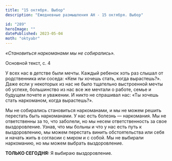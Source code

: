 ```yaml
---
title: "15 октября. Выбор"
description: "Ежедневные размышления АН - 15 октября. Выбор"

id: "289"
heroImage: ""
datePublished: 2023-05-04
moth: "oktyabr"
---
```


_«Становиться наркоманами мы не собирались»._

Основной текст, с. 4

У всех нас в детстве были мечты. Каждый ребенок хоть раз слышал от
родственника или соседа: «Кем _ты_ хочешь стать, когда вырастешь?». Даже если
у некоторых из нас не было тщательно выстроенной мечты об успехе, большинство
из нас все же мечтали о работе, семье и будущем почете и уважении. И никто не
спрашивал нас: «Ты хочешь стать наркоманом, когда вырастешь?».

Мы не собирались становиться наркоманами, и мы не можем решить перестать быть
наркоманами. У нас есть болезнь — наркомания. Мы не ответственны за то, что
заболели, но мы несем ответственность за свое выздоровление. Узнав, что мы
больны и что у нас есть путь к выздоровлению, мы можем перестать винить
обстоятельства или себя и начать жить в согласии с миром и с собой. Мы не
выбирали наркоманию, но мы можем выбрать выздоровление.

**ТОЛЬКО СЕГОДНЯ:** Я выбираю выздоровление.
